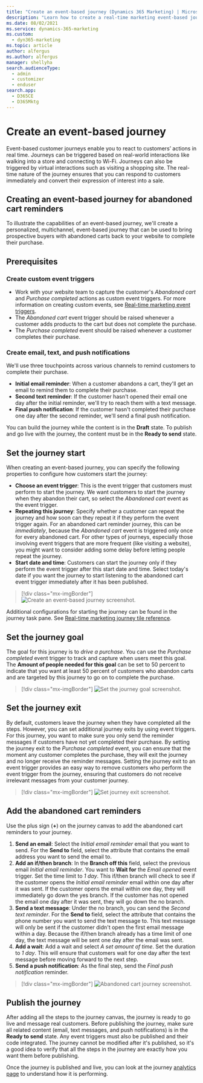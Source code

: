 ```yaml
---
title: "Create an event-based journey (Dynamics 365 Marketing) | Microsoft Docs"
description: "Learn how to create a real-time marketing event-based journey in Dynamics 365 Marketing."
ms.date: 08/02/2021
ms.service: dynamics-365-marketing
ms.custom: 
  - dyn365-marketing
ms.topic: article
author: alfergus
ms.author: alfergus
manager: shellyha
search.audienceType: 
  - admin
  - customizer
  - enduser
search.app: 
  - D365CE
  - D365Mktg
---
```


# Create an event-based journey

Event-based customer journeys enable you to react to customers’ actions in real time. Journeys can be triggered based on real-world interactions like walking into a store and connecting to Wi-Fi. Journeys can also be triggered by virtual interactions such as visiting a shopping site. The real-time nature of the journey ensures that you can respond to customers immediately and convert their expression of interest into a sale.

## Creating an event-based journey for abandoned cart reminders

To illustrate the capabilities of an event-based journey, we'll create a personalized, multichannel, event-based journey that can be used to bring prospective buyers with abandoned carts back to your website to complete their purchase.  

## Prerequisites

### Create custom event triggers

- Work with your website team to capture the customer's *Abandoned cart* and *Purchase completed* actions as custom event triggers. For more information on creating custom events, see [Real-time marketing event triggers](real-time-marketing-event-triggers.md).
- The *Abandoned cart* event trigger should be raised whenever a customer adds products to the cart but does not complete the purchase.  
- The *Purchase completed* event should be raised whenever a customer completes their purchase.

### Create email, text, and push notifications

We'll use three touchpoints across various channels to remind customers to complete their purchase.

- **Initial email reminder**: When a customer abandons a cart, they'll get an email to remind them to complete their purchase.  
- **Second text reminder**: If the customer hasn't opened their email one day after the initial reminder, we'll try to reach them with a text message.
- **Final push notification**: If the customer hasn't completed their purchase one day after the second reminder, we'll send a final push notification.

You can build the journey while the content is in the **Draft** state. To publish and go live with the journey, the content must be in the **Ready to send** state.

## Set the journey start

When creating an event-based journey, you can specify the following properties to configure how customers start the journey:

- **Choose an event trigger**: This is the event trigger that customers must perform to start the journey. We want customers to start the journey when they abandon their cart, so select the *Abandoned cart* event as the event trigger.
- **Repeating this journey**: Specify whether a customer can repeat the journey and how soon can they repeat it if they perform the event trigger again. For an abandoned cart reminder journey, this can be *immediately*, because the *Abandoned cart* event is triggered only once for every abandoned cart. For other types of journeys, especially those involving event triggers that are more frequent (like visiting a website), you might want to consider adding some delay before letting people repeat the journey.  
- **Start date and time**: Customers can start the journey only if they perform the event trigger after this start date and time. Select today's date if you want the journey to start listening to the abandoned cart event trigger immediately after it has been published.  

> [!div class="mx-imgBorder"]
> ![Create an event-based journey screenshot.](media/real-time-marketing-event-based-journey.png "Create an event-based journey screenshot")

Additional configurations for starting the journey can be found in the journey task pane. See [Real-time marketing journey tile reference](real-time-marketing-tile-reference.md). 

## Set the journey goal

The goal for this journey is to *drive a purchase*. You can use the *Purchase completed* event trigger to track and capture when users meet this goal. The **Amount of people needed for this goal** can be set to 50 percent to indicate that you want at least 50 percent of customers who abandon carts and are targeted by this journey to go on to complete the purchase.

> [!div class="mx-imgBorder"]
> ![Set the journey goal screenshot.](media/real-time-marketing-event-based-journey-goal.png "Set the journey goal screenshot")

## Set the journey exit

By default, customers leave the journey when they have completed all the steps. However, you can set additional journey exits by using event triggers. For this journey, you want to make sure you only send the reminder messages if customers have not yet completed their purchase. By setting the journey exit to the *Purchase completed* event, you can ensure that the moment any customer completes the purchase, they will exit the journey and no longer receive the reminder messages. Setting the journey exit to an event trigger provides an easy way to remove customers who perform the event trigger from the journey, ensuring that customers do not receive irrelevant messages from your customer journey.

> [!div class="mx-imgBorder"]
> ![Set journey exit screenshot.](media/real-time-marketing-event-based-journey-exit.png "Set journey exit screenshot")

## Add the abandoned cart reminders

Use the plus sign (**+**) on the journey canvas to add the abandoned cart reminders to your journey.

1. **Send an email**: Select the *Initial email reminder* email that you want to send. For the **Send to** field, select the attribute that contains the email address you want to send the email to.
1. **Add an if/then branch**: In the **Branch off this** field, select the previous email *Initial email reminder*. You want to **Wait for** the *Email opened* event trigger. Set the time limit to *1 day*. This if/then branch will check to see if the customer opens the *Initial email reminder* email within one day after it was sent. If the customer opens the email within one day, they will immediately go down the yes branch. If the customer has not opened the email one day after it was sent, they will go down the no branch.
1. **Send a text message**: Under the no branch, you can send the *Second text reminder*. For the **Send to** field, select the attribute that contains the phone number you want to send the text message to. This text message will only be sent if the customer didn't open the first email message within a day. Because the if/then branch already has a time limit of one day, the text message will be sent one day after the email was sent.
1. **Add a wait**: Add a wait and select *A set amount of time*. Set the duration to *1 day*. This will ensure that customers wait for one day after the text message before moving forward to the next step.
1. **Send a push notification**: As the final step, send the *Final push notification* reminder.

> [!div class="mx-imgBorder"]
> ![Abandoned cart journey screenshot.](media/real-time-marketing-event-based-abandoned-cart-journey.png "Abandoned cart journey screenshot")

## Publish the journey

After adding all the steps to the journey canvas, the journey is ready to go live and message real customers. Before publishing the journey, make sure all related content (email, text messages, and push notifications) is in the **Ready to send** state. Any event triggers must also be published and their code integrated. The journey cannot be modified after it's published, so it's a good idea to verify that all the steps in the journey are exactly how you want them before publishing.

Once the journey is published and live, you can look at the journey [analytics page](real-time-marketing-analytics.md) to understand how it is performing.
